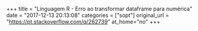 +++
title = "Linguagem R - Erro ao transformar dataframe para numérica"
date = "2017-12-13 20:13:08"
categories = ["sopt"]
original_url = "https://pt.stackoverflow.com/q/262739"
at_home="no"
+++

